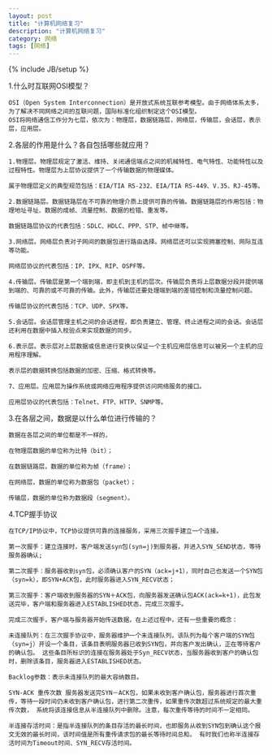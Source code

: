 ```yaml
---
layout: post
title: "计算机网络复习"
description: "计算机网络复习"
category: 网络
tags: [网络]
---
```

{% include JB/setup %}

1.什么时互联网OSI模型？

    OSI（Open System Interconnection）是开放式系统互联参考模型。由于网络体系太多，为了解决不同网络之间的互联问题，国际标准化组织制定这个OSI模型。
    OSI将网络通信工作分为七层，依次为：物理层，数据链路层，网络层，传输层，会话层，表示层，应用层。

2.各层的作用是什么？各自包括哪些就应用？

    1.物理层。物理层规定了激活、维持、关闭通信端点之间的机械特性、电气特性、功能特性以及过程特性。物理层为上层协议提供了一个传输数据的物理媒体。   
    
    属于物理层定义的典型规范包括：EIA/TIA RS-232、EIA/TIA RS-449、V.35、RJ-45等。   
    
    2.数据链路层。数据链路层在不可靠的物理介质上提供可靠的传输。数据链路层的作用包括：物理地址寻址、数据的成帧、流量控制、数据的检错、重发等。   
    
    数据链路层协议的代表包括：SDLC、HDLC、PPP、STP、帧中继等。   
    
    3.网络层。网络层负责对子网间的数据包进行路由选择。网络层还可以实现拥塞控制、网际互连等功能。   
    
    网络层协议的代表包括：IP、IPX、RIP、OSPF等。   
    
    4.传输层。传输层是第一个端到端，即主机到主机的层次。传输层负责将上层数据分段并提供端到端的、可靠的或不可靠的传输。此外，传输层还要处理端到端的差错控制和流量控制问题。   
    
    传输层协议的代表包括：TCP、UDP、SPX等。   
    
    5.会话层。会话层管理主机之间的会话进程，即负责建立、管理、终止进程之间的会话。会话层还利用在数据中插入校验点来实现数据的同步。   
    
    6.表示层。表示层对上层数据或信息进行变换以保证一个主机应用层信息可以被另一个主机的应用程序理解。
    
    表示层的数据转换包括数据的加密、压缩、格式转换等。   
    
    7、应用层。应用层为操作系统或网络应用程序提供访问网络服务的接口。   
    
    应用层协议的代表包括：Telnet、FTP、HTTP、SNMP等。 


3.在各层之间，数据是以什么单位进行传输的？
    
    数据在各层之间的单位都是不一样的，
    
    在物理层数据的单位称为比特（bit）；
    
    在数据链路层，数据的单位称为帧（frame）； 
    
    在网络层，数据的单位称为数据包（packet）；
    
    传输层，数据的单位称为数据段（segment）。


 4.TCP握手协议 

    在TCP/IP协议中，TCP协议提供可靠的连接服务，采用三次握手建立一个连接。
      
    第一次握手：建立连接时，客户端发送syn包(syn=j)到服务器，并进入SYN_SEND状态，等待服务器确认;
    
    第二次握手：服务器收到syn包，必须确认客户的SYN（ack=j+1），同时自己也发送一个SYN包（syn=k），即SYN+ACK包，此时服务器进入SYN_RECV状态； 
    
    第三次握手：客户端收到服务器的SYN＋ACK包，向服务器发送确认包ACK(ack=k+1)，此包发送完毕，客户端和服务器进入ESTABLISHED状态，完成三次握手。 
    
    完成三次握手，客户端与服务器开始传送数据，在上述过程中，还有一些重要的概念：  
    
    未连接队列：在三次握手协议中，服务器维护一个未连接队列，该队列为每个客户端的SYN包（syn=j）开设一个条目，该条目表明服务器已收到SYN包，并向客户发出确认，正在等待客户的确认包。 这些条目所标识的连接在服务器处于Syn_RECV状态，当服务器收到客户的确认包时，删除该条目，服务器进入ESTABLISHED状态。  
    
    Backlog参数：表示未连接队列的最大容纳数目。  
    
    SYN-ACK 重传次数 服务器发送完SYN－ACK包，如果未收到客户确认包，服务器进行首次重传，等待一段时间仍未收到客户确认包，进行第二次重传，如果重传次数超过系统规定的最大重传次数， 系统将该连接信息从半连接队列中删除。注意，每次重传等待的时间不一定相同。  
    
    半连接存活时间：是指半连接队列的条目存活的最长时间，也即服务从收到SYN包到确认这个报文无效的最长时间，该时间值是所有重传请求包的最长等待时间总和。 有时我们也称半连接存活时间为Timeout时间、SYN_RECV存活时间。